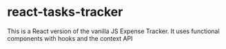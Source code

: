 # react-tasks-tracker
This is a React version of the vanilla JS Expense Tracker. It uses functional components with hooks and the context API
